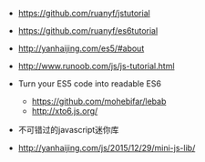* https://github.com/ruanyf/jstutorial
* https://github.com/ruanyf/es6tutorial
* http://yanhaijing.com/es5/#about
* http://www.runoob.com/js/js-tutorial.html
* Turn your ES5 code into readable ES6
  * https://github.com/mohebifar/lebab
  * http://xto6.js.org/

* 不可错过的javascript迷你库
 * http://yanhaijing.com/js/2015/12/29/mini-js-lib/
